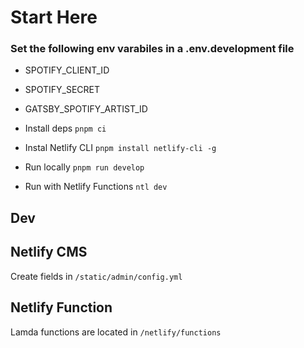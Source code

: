 # Start Here

### Set the following env varabiles in a .env.development file

-   SPOTIFY_CLIENT_ID
-   SPOTIFY_SECRET
-   GATSBY_SPOTIFY_ARTIST_ID

-   Install deps `pnpm ci`
-   Instal Netlify CLI `pnpm install netlify-cli -g`
-   Run locally `pnpm run develop`
-   Run with Netlify Functions `ntl dev`

## Dev

## Netlify CMS

Create fields in `/static/admin/config.yml`

## Netlify Function

Lamda functions are located in `/netlify/functions`
